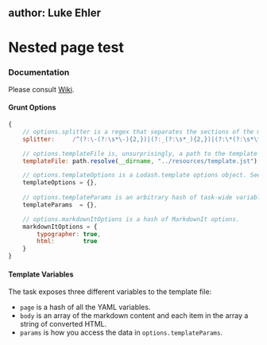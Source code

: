 author: Luke Ehler
---

# Nested page test

### Documentation

Please consult [Wiki](https://github.com/uhop/grunt-slice-front/wiki).

#### Grunt Options

```js
{
	// options.splitter is a regex that separates the sections of the markdown document.
	splitter:     /^(?:\-(?:\s*\-){2,})|(?:_(?:\s*_){2,})|(?:\*(?:\s*\*){2,})\s*$/gm,

	// options.templateFile is, unsurprisingly, a path to the template file.
	templateFile: path.resolve(__dirname, "../resources/template.jst"),

	// options.templateOptions is a Lodash.template options object. See https://lodash.com/docs#template.
	templateOptions = {},
	
	// options.templateParams is an arbitrary hash of task-wide variables, made available to the template as params.
	templateParams  = {},

	// options.markdownItOptions is a hash of MarkdownIt options.
	markdownItOptions = {
		typographer: true,
		html:        true
	}
}
```

#### Template Variables

The task exposes three different variables to the template file:

- `page` is a hash of all the YAML variables.
- `body` is an array of the markdown content and each item in the array a string of converted HTML.
- `params` is how you access the data in `options.templateParams`.
